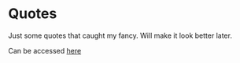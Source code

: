 # Quotes

Just some quotes that caught my fancy. Will make it look better later.

Can be accessed [here](https://siddhantdev.github.io/quotes/)
